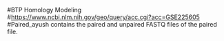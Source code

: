 #BTP
Homology Modeling
#https://www.ncbi.nlm.nih.gov/geo/query/acc.cgi?acc=GSE225605
#Paired_ayush contains the paired and unpaired FASTQ files of the paired file.
